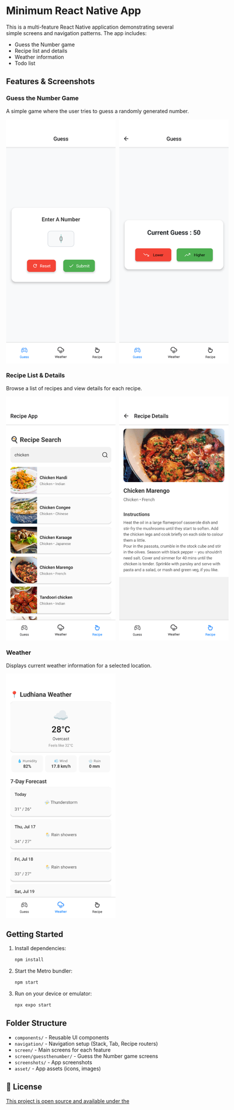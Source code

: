 # Minimum React Native App

This is a multi-feature React Native application demonstrating several simple screens and navigation patterns. The app includes:

- Guess the Number game
- Recipe list and details
- Weather information
- Todo list

## Features & Screenshots

### Guess the Number Game
A simple game where the user tries to guess a randomly generated number.

<div style="display: flex; gap: 10px;">
   <img src="screenshots/guess-1.png" alt="Guess the Number - Start" width="300" />
   <img src="screenshots/guess-2.png" alt="Guess the Number - Gameplay" width="300" />
</div>


### Recipe List & Details
Browse a list of recipes and view details for each recipe.

<div style="display: flex; gap: 10px;">
   <img src="screenshots/recipe-1.png" alt="Recipe List" width="300" />
   <img src="screenshots/recipe-2.png" alt="Recipe Details" width="300" />
</div>


### Weather
Displays current weather information for a selected location.

<img src="screenshots/weather-1.png" alt="Weather Screen" width="300" />


## Getting Started

1. Install dependencies:
   ```bash
   npm install
   ```
2. Start the Metro bundler:
   ```bash
   npm start
   ```
3. Run on your device or emulator:
   ```bash
   npx expo start
   ```

## Folder Structure
- `components/` - Reusable UI components
- `navigation/` - Navigation setup (Stack, Tab, Recipe routers)
- `screen/` - Main screens for each feature
- `screen/guessthenumber/` - Guess the Number game screens
- `screenshots/` - App screenshots
- `asset/` - App assets (icons, images)

## 📃 License
[This project is open source and available under the](LICENSE)
